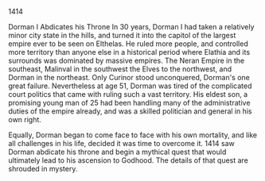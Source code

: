 1414






Dorman I Abdicates his Throne
In 30 years, Dorman I had taken a relatively minor city state in the hills, and turned it into the capitol of the largest empire ever to be seen on Elthelas.  He ruled more people, and controlled more territory than anyone else in a historical period where Elathia and its surrounds was dominated by massive empires.  The Neran Empire in the southeast, Malinval in the southwest the Elves to the northwest, and Dorman in the northeast.  Only Curinor stood unconquered, Dorman's one great failure.  Nevertheless at age 51, Dorman was tired of the complicated court politics that came with ruling such a vast territory.  His eldest son, a promising young man of 25 had been handling many of the administrative duties of the empire already, and was a skilled politician and general in his own right.

Equally, Dorman began to come face to face with his own mortality, and like all challenges in his life, decided it was time to overcome it.  1414 saw Dorman abdicate his throne and begin a mythical quest that would ultimately lead to his ascension to Godhood.  The details of that quest are shrouded in mystery.